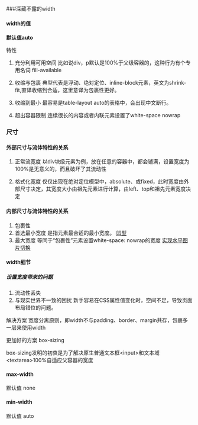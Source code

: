 ###深藏不露的width

#### width的值

**默认值auto**

特性

1. 充分利用可用空间
    比如说div，p默认是100%于父级容器的，这种行为有个专用名词 fill-available

2. 收缩与包裹
    典型代表是浮动、绝对定位、inline-block元素，英文为shrink-fit,直译收缩到合适，这里意译为包裹性更好。

3. 收缩到最小
    最容易是table-layout auto的表格中，会出现中文断行。

4. 超出容器限制
    连续很长的内容或者内联元素设置了white-space nowrap


### 尺寸

#### 外部尺寸与流体特性的关系
1. 正常流宽度 
  以div块级元素为例，放在任意的容器中，都会铺满，设置宽度为100%是无意义的，而且破坏了其流动性

2. 格式化宽度
  仅仅出现在绝对定位模型中，absolute、或fixed，此时宽度由外部尺寸决定，其宽度大小由祖先元素进行计算，由left、top和祖先元素宽度决定

#### 内部尺寸与流体特性的关系  
1. 包裹性
2. 首选最小宽度
  是指元素最合适的最小宽度。
  [凹型](https://demo.cssworld.cn/3/2-6.php)
3. 最大宽度
  等同于“包裹性”元素设置white-space: nowrap的宽度
  [实现水平图片切换](https://demo.cssworld.cn/3/2-7.php)

#### width细节  

##### 设置宽度带来的问题
1. 流动性丢失
2. 与现实世界不一致的困扰
    新手容易在CSS属性值变化时，空间不足，导致页面布局错位的问题。

解决方案
宽度分离原则，即width不与padding、border、margin共存，包裹多一层来使用width

更加好的方案 box-sizing

box-sizing发明的初衷是为了解决原生普通文本框\<input>和文本域\<textarea>100%自适应父容器的宽度




#### max-width
默认值 none
#### min-width
默认值 auto


